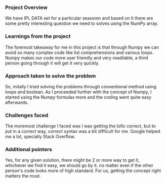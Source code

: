 ### Project Overview

 We have IPL DATA set for a particular seasomn and based on it there are some pretty interesting question we need to solves using the NumPy array.


### Learnings from the project

 The foremost takeaway for me in this project is that through Numpy we can avoid so many complex code like list comprehensions and various loops.
Numpy makes our code more user friendly and very readilable, a third person going through it will get it very quickly.


### Approach taken to solve the problem

 So, initally I tried solving the problems through conventional method using loops and boolean. As I proceeded further with the concept of Numpy, I started using the Numpy formulas more and the coding went quite easy afterwards.


### Challenges faced

 The moremost challenge I faced was I was getting the lofic correct, but to put in a correct way, correct syntax was a bit difficult for me.
Google helped me a lot, specially Stack Overflow.


### Additional pointers

 Yes, for any given solution, there might be 2 or more way to get it, whichever we find it easy, we should go by it. no matter even if the other person's code looks more of high standard. For us, getting the concept right matters the most.


